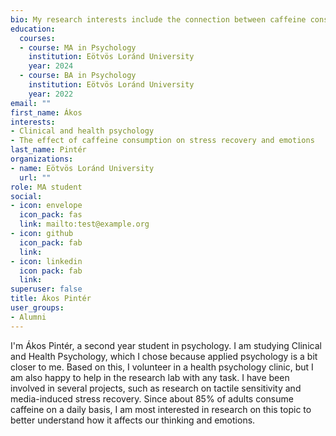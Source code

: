 ```yaml
---
bio: My research interests include the connection between caffeine consumption, physiological arousal and stress.
education:
  courses:
  - course: MA in Psychology
    institution: Eötvös Loránd University
    year: 2024
  - course: BA in Psychology
    institution: Eötvös Loránd University
    year: 2022
email: ""
first_name: Ákos
interests:
- Clinical and health psychology
- The effect of caffeine consumption on stress recovery and emotions
last_name: Pintér
organizations:
- name: Eötvös Loránd University
  url: ""
role: MA student
social:
- icon: envelope
  icon_pack: fas
  link: mailto:test@example.org
- icon: github
  icon_pack: fab
  link: 
- icon: linkedin
  icon pack: fab
  link: 
superuser: false
title: Ákos Pintér
user_groups:
- Alumni
---
```


I'm Ákos Pintér, a second year student in psychology. I am studying Clinical and Health Psychology, which I chose because applied psychology is a bit closer to me. Based on this, I volunteer in a health psychology clinic, but I am also happy to help in the research lab with any task. I have been involved in several projects, such as research on tactile sensitivity and media-induced stress recovery. Since about 85% of adults consume caffeine on a daily basis, I am most interested in research on this topic to better understand how it affects our thinking and emotions.